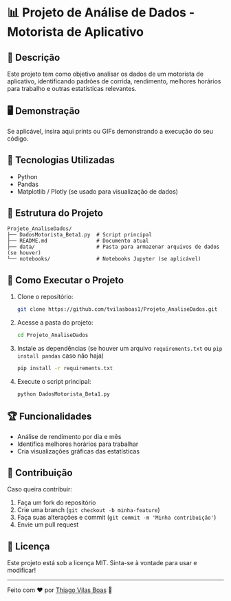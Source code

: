# 📊 Projeto de Análise de Dados - Motorista de Aplicativo

## 📌 Descrição
Este projeto tem como objetivo analisar os dados de um motorista de aplicativo, identificando padrões de corrida, rendimento, melhores horários para trabalho e outras estatísticas relevantes.

## 🖥️ Demonstração
Se aplicável, insira aqui prints ou GIFs demonstrando a execução do seu código.

## 🚀 Tecnologias Utilizadas
- Python
- Pandas
- Matplotlib / Plotly (se usado para visualização de dados)

## 📂 Estrutura do Projeto
```
Projeto_AnaliseDados/
├── DadosMotorista_Beta1.py  # Script principal
├── README.md                # Documento atual
├── data/                    # Pasta para armazenar arquivos de dados (se houver)
└── notebooks/               # Notebooks Jupyter (se aplicável)
```

## 📌 Como Executar o Projeto
1. Clone o repositório:
   ```sh
   git clone https://github.com/tvilasboas1/Projeto_AnaliseDados.git
   ```
2. Acesse a pasta do projeto:
   ```sh
   cd Projeto_AnaliseDados
   ```
3. Instale as dependências (se houver um arquivo `requirements.txt` ou `pip install pandas` caso não haja)
   ```sh
   pip install -r requirements.txt
   ```
4. Execute o script principal:
   ```sh
   python DadosMotorista_Beta1.py
   ```

## 🏆 Funcionalidades
- Análise de rendimento por dia e mês
- Identifica melhores horários para trabalhar
- Cria visualizações gráficas das estatísticas

## 📌 Contribuição
Caso queira contribuir:
1. Faça um fork do repositório
2. Crie uma branch (`git checkout -b minha-feature`)
3. Faça suas alterações e commit (`git commit -m 'Minha contribuição'`)
4. Envie um pull request

## 📜 Licença
Este projeto está sob a licença MIT. Sinta-se à vontade para usar e modificar!

---

Feito com ❤️ por [Thiago Vilas Boas](https://github.com/tvilasboas1) 🚀

